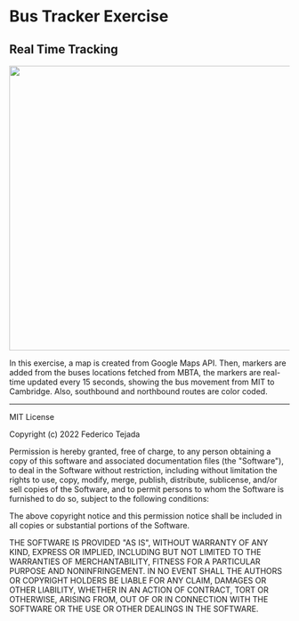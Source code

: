 # Bus Tracker Exercise
## Real Time Tracking

<img src= "map.png" width='512'/>

In this exercise, a map is created from Google Maps API. Then, markers are added from the buses locations fetched from MBTA, the markers are real-time updated every 15 seconds, showing the bus movement from MIT to Cambridge. Also, southbound and northbound routes are color coded.

---
MIT License

Copyright (c) 2022 Federico Tejada

Permission is hereby granted, free of charge, to any person obtaining a copy
of this software and associated documentation files (the "Software"), to deal
in the Software without restriction, including without limitation the rights
to use, copy, modify, merge, publish, distribute, sublicense, and/or sell
copies of the Software, and to permit persons to whom the Software is
furnished to do so, subject to the following conditions:

The above copyright notice and this permission notice shall be included in all
copies or substantial portions of the Software.

THE SOFTWARE IS PROVIDED "AS IS", WITHOUT WARRANTY OF ANY KIND, EXPRESS OR
IMPLIED, INCLUDING BUT NOT LIMITED TO THE WARRANTIES OF MERCHANTABILITY,
FITNESS FOR A PARTICULAR PURPOSE AND NONINFRINGEMENT. IN NO EVENT SHALL THE
AUTHORS OR COPYRIGHT HOLDERS BE LIABLE FOR ANY CLAIM, DAMAGES OR OTHER
LIABILITY, WHETHER IN AN ACTION OF CONTRACT, TORT OR OTHERWISE, ARISING FROM,
OUT OF OR IN CONNECTION WITH THE SOFTWARE OR THE USE OR OTHER DEALINGS IN THE
SOFTWARE.